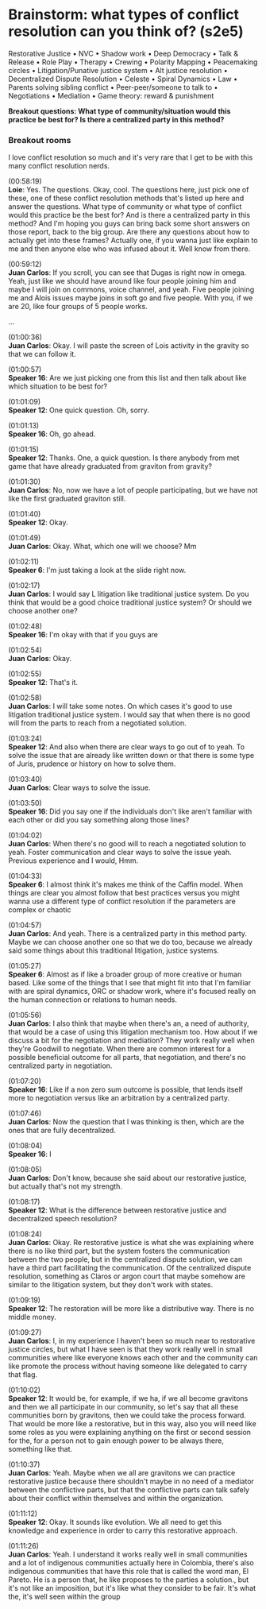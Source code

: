 # Brainstorm: what types of conflict resolution can you think of? (s2e5)

Restorative Justice • NVC • Shadow work • Deep Democracy • Talk & Release • Role Play • Therapy • Crewing • Polarity Mapping • Peacemaking circles • Litigation/Punative justice system • Alt justice resolution • Decentralized Dispute Resolution • Celeste • Spiral Dynamics • Law • Parents solving sibling conflict • Peer-peer/someone to talk to • Negotiations • Mediation • Game theory: reward & punishment

**Breakout questions: What type of community/situation would this practice be best for? Is there a centralized party in this method?**

### Breakout rooms

I love conflict resolution so much and it's very rare that I get to be with this many conflict resolution nerds. 

(00:58:19)    
**Loie**:    Yes. The questions. Okay, cool. The questions here, just pick one of these, one of these conflict resolution methods that's listed up here and answer the questions. What type of community or what type of conflict would this practice be the best for? And is there a centralized party in this method? And I'm hoping you guys can bring back some short answers on those report, back to the big group. Are there any questions about how to actually get into these frames? Actually one, if you wanna just like explain to me and then anyone else who was infused about it. Well know from there.  

(00:59:12)    
**Juan Carlos**:    If you scroll, you can see that Dugas is right now in omega. Yeah, just like we should have around like four people joining him and maybe I will join on commons, voice channel, and yeah. Five people joining me and Alois issues maybe joins in soft go and five people. With you, if we are 20, like four groups of 5 people works.  

...

(01:00:36)    
**Juan Carlos**:    Okay. I will paste the screen of Lois activity in the gravity so that we can follow it.  

(01:00:57)    
**Speaker 16**:    Are we just picking one from this list and then talk about like which situation to be best for?  

(01:01:09)    
**Speaker 12**:    One quick question. Oh, sorry.  

(01:01:13)    
**Speaker 16**:    Oh, go ahead.  

(01:01:15)    
**Speaker 12**:    Thanks. One, a quick question. Is there anybody from met game that have already graduated from graviton from gravity?  

(01:01:30)    
**Juan Carlos**:    No, now we have a lot of people participating, but we have not like the first graduated graviton still.  

(01:01:40)    
**Speaker 12**:    Okay.  

(01:01:49)    
**Juan Carlos**:    Okay. What, which one will we choose? Mm  

(01:02:11)    
**Speaker 6**:    I'm just taking a look at the slide right now.  

(01:02:17)    
**Juan Carlos**:    I would say L litigation like traditional justice system. Do you think that would be a good choice traditional justice system? Or should we choose another one?  

(01:02:48)    
**Speaker 16**:    I'm okay with that if you guys are  

(01:02:54)    
**Juan Carlos**:    Okay.  

(01:02:55)    
**Speaker 12**:    That's it.  

(01:02:58)    
**Juan Carlos**:    I will take some notes. On which cases it's good to use litigation traditional justice system. I would say that when there is no good will from the parts to reach from a negotiated solution.  

(01:03:24)    
**Speaker 12**:    And also when there are clear ways to go out of to yeah. To solve the issue that are already like written down or that there is some type of Juris, prudence or history on how to solve them.  

(01:03:40)    
**Juan Carlos**:    Clear ways to solve the issue.  

(01:03:50)    
**Speaker 16**:    Did you say one if the individuals don't like aren't familiar with each other or did you say something along those lines?  

(01:04:02)    
**Juan Carlos**:    When there's no good will to reach a negotiated solution to yeah. Foster communication and clear ways to solve the issue yeah. Previous experience and I would, Hmm.  

(01:04:33)    
**Speaker 6**:    I almost think it's makes me think of the Caffin model. When things are clear you almost follow that best practices versus you might wanna use a different type of conflict resolution if the parameters are complex or chaotic  

(01:04:57)    
**Juan Carlos**:    And yeah. There is a centralized party in this method party. Maybe we can choose another one so that we do too, because we already said some things about this traditional litigation, justice systems.  

(01:05:27)    
**Speaker 6**:    Almost as if like a broader group of more creative or human based. Like some of the things that I see that might fit into that I'm familiar with are spiral dynamics, ORC or shadow work, where it's focused really on the human connection or relations to human needs.  

(01:05:56)    
**Juan Carlos**:    I also think that maybe when there's an, a need of authority, that would be a case of using this litigation mechanism too. How about if we discuss a bit for the negotiation and mediation? They work really well when they're Goodwill to negotiate. When there are common interest for a possible beneficial outcome for all parts, that negotiation, and there's no centralized party in negotiation.  

(01:07:20)    
**Speaker 16**:    Like if a non zero sum outcome is possible, that lends itself more to negotiation versus like an arbitration by a centralized party.  

(01:07:46)    
**Juan Carlos**:    Now the question that I was thinking is then, which are the ones that are fully decentralized.  

(01:08:04)    
**Speaker 16**:    I  

(01:08:05)    
**Juan Carlos**:    Don't know, because she said about our restorative justice, but actually that's not my strength.  

(01:08:17)    
**Speaker 12**:    What is the difference between restorative justice and decentralized speech resolution?  

(01:08:24)    
**Juan Carlos**:    Okay. Re restorative justice is what she was explaining where there is no like third part, but the system fosters the communication between the two people, but in the centralized dispute solution, we can have a third part facilitating the communication. Of the centralized dispute resolution, something as Claros or argon court that maybe somehow are similar to the litigation system, but they don't work with states.  

(01:09:19)    
**Speaker 12**:    The restoration will be more like a distributive way. There is no middle money.  

(01:09:27)    
**Juan Carlos**:    I, in my experience I haven't been so much near to restorative justice circles, but what I have seen is that they work really well in small communities where like everyone knows each other and the community can like promote the process without having someone like delegated to carry that flag.  

(01:10:02)    
**Speaker 12**:    It would be, for example, if we ha, if we all become gravitons and then we all participate in our community, so let's say that all these communities born by gravitons, then we could take the process forward. That would be more like a restorative, but in this way, also you will need like some roles as you were explaining anything on the first or second session for the, for a person not to gain enough power to be always there, something like that.  

(01:10:37)    
**Juan Carlos**:    Yeah. Maybe when we all are gravitons we can practice restorative justice because there shouldn't maybe in no need of a mediator between the conflictive parts, but that the conflictive parts can talk safely about their conflict within themselves and within the organization.  

(01:11:12)    
**Speaker 12**:    Okay. It sounds like evolution. We all need to get this knowledge and experience in order to carry this restorative approach.  

(01:11:26)    
**Juan Carlos**:    Yeah. I understand it works really well in small communities and a lot of indigenous communities actually here in Colombia, there's also indigenous communities that have this role that is called the word man, El Pareto. He is a person that, he like proposes to the parties a solution., but it's not like an imposition, but it's like what they consider to be fair. It's what the, it's well seen within the group  
